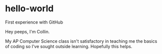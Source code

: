 # hello-world
First experience with GitHub

Hey peeps, I'm Collin.

My AP Computer Science class isn't satisfactory in teaching me the basics of coding so I've sought outside learning.
Hopefully this helps.
